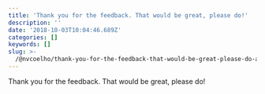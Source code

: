 ```yaml
---
title: 'Thank you for the feedback. That would be great, please do!'
description: ''
date: '2018-10-03T10:04:46.689Z'
categories: []
keywords: []
slug: >-
  /@nvcoelho/thank-you-for-the-feedback-that-would-be-great-please-do-a0201044c895
---
```


Thank you for the feedback. That would be great, please do!